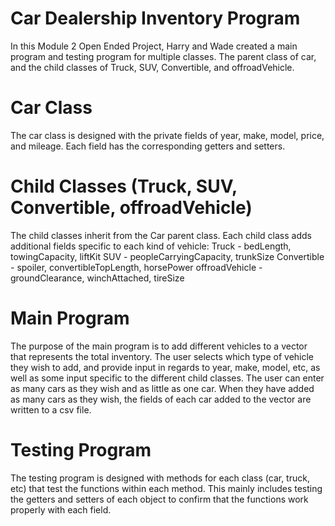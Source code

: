 # Car Dealership Inventory Program
In this Module 2 Open Ended Project, Harry and Wade created a main program and testing program for multiple classes. The parent class of car, and the child classes of Truck, SUV, Convertible, and offroadVehicle.
# Car Class
The car class is designed with the private fields of year, make, model, price, and mileage. Each field has the corresponding getters and setters.
# Child Classes (Truck, SUV, Convertible, offroadVehicle)
The child classes inherit from the Car parent class. Each child class adds additional fields specific to each kind of vehicle:
Truck - bedLength, towingCapacity, liftKit
SUV - peopleCarryingCapacity, trunkSize
Convertible - spoiler, convertibleTopLength, horsePower
offroadVehicle - groundClearance, winchAttached, tireSize
# Main Program
The purpose of the main program is to add different vehicles to a vector that represents the total inventory. The user selects which type of vehicle they wish to add, and provide input in regards to year, make, model, etc, as well as some input specific to the different child classes. The user can enter as many cars as they wish and as little as one car. When they have added as many cars as they wish, the fields of each car added to the vector are written to a csv file.
# Testing Program
The testing program is designed with methods for each class (car, truck, etc) that test the functions within each method. This mainly includes testing the getters and setters of each object to confirm that the functions work properly with each field.

